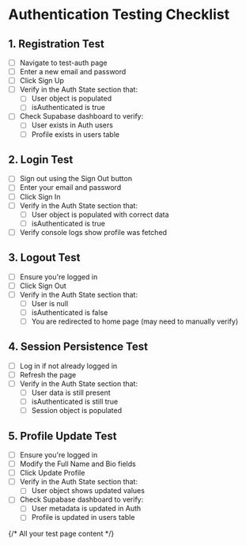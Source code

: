 # Authentication Testing Checklist

## 1. Registration Test
- [ ] Navigate to test-auth page
- [ ] Enter a new email and password
- [ ] Click Sign Up
- [ ] Verify in the Auth State section that:
  - [ ] User object is populated
  - [ ] isAuthenticated is true
- [ ] Check Supabase dashboard to verify:
  - [ ] User exists in Auth users
  - [ ] Profile exists in users table

## 2. Login Test
- [ ] Sign out using the Sign Out button
- [ ] Enter your email and password
- [ ] Click Sign In
- [ ] Verify in the Auth State section that:
  - [ ] User object is populated with correct data
  - [ ] isAuthenticated is true
- [ ] Verify console logs show profile was fetched

## 3. Logout Test
- [ ] Ensure you're logged in
- [ ] Click Sign Out
- [ ] Verify in the Auth State section that:
  - [ ] User is null
  - [ ] isAuthenticated is false
  - [ ] You are redirected to home page (may need to manually verify)

## 4. Session Persistence Test
- [ ] Log in if not already logged in
- [ ] Refresh the page
- [ ] Verify in the Auth State section that:
  - [ ] User data is still present
  - [ ] isAuthenticated is still true
  - [ ] Session object is populated

## 5. Profile Update Test
- [ ] Ensure you're logged in
- [ ] Modify the Full Name and Bio fields
- [ ] Click Update Profile
- [ ] Verify in the Auth State section that:
  - [ ] User object shows updated values
- [ ] Check Supabase dashboard to verify:
  - [ ] User metadata is updated in Auth
  - [ ] Profile is updated in users table

<div className="p-4 max-w-4xl mx-auto text-black">
  {/* All your test page content */}
</div>